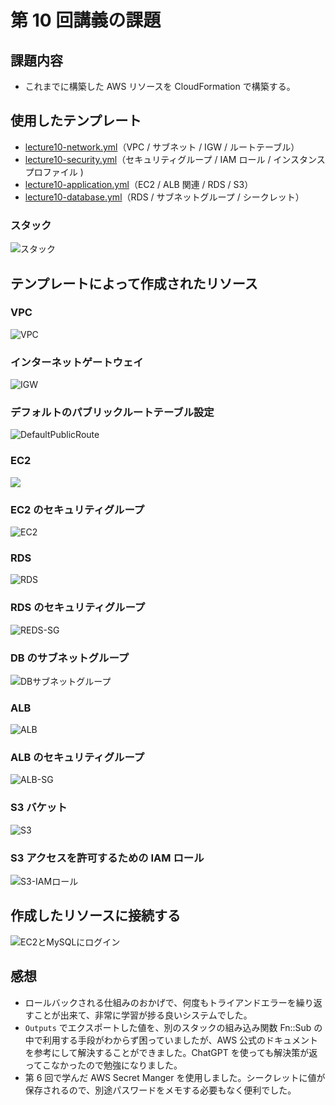 # 第 10 回講義の課題

## 課題内容

- これまでに構築した AWS リソースを CloudFormation で構築する。

## 使用したテンプレート

- [lecture10-network.yml](templates/lecture10-network.yml)（VPC / サブネット / IGW / ルートテーブル）
- [lecture10-security.yml](templates/lecture10-security.yml)（セキュリティグループ / IAM ロール / インスタンスプロファイル )
- [lecture10-application.yml](templates/lecture10-application.yml)（EC2 / ALB 関連 / RDS / S3）
- [lecture10-database.yml](templates/lecture10-database.yml)（RDS / サブネットグループ / シークレット）

### スタック

![スタック](images/Cfn-Stack.png)

## テンプレートによって作成されたリソース

### VPC

![VPC](images/VPC.png)

### インターネットゲートウェイ

![IGW](images/IGW.png)

### デフォルトのパブリックルートテーブル設定

![DefaultPublicRoute](images/PublicRouteTable.png)

### EC2

![](images/EC2.png)

### EC2 のセキュリティグループ

![EC2](images/EC2-SG.png)

### RDS

![RDS](images/RDS.png)

### RDS のセキュリティグループ

![REDS-SG](images/RDS-SG-Inbound.png)

### DB のサブネットグループ

![DBサブネットグループ](images/DB-Subnet-Group.png)

### ALB

![ALB](images/ALB.png)

### ALB のセキュリティグループ

![ALB-SG](images/ALB-SG.png)

### S3 バケット

![S3](images/S3.png)

### S3 アクセスを許可するための IAM ロール

![S3-IAMロール](images/IAM-Role.png)

## 作成したリソースに接続する

![EC2とMySQLにログイン](images/mysql-login.png)

## 感想

- ロールバックされる仕組みのおかげで、何度もトライアンドエラーを繰り返すことが出来て、非常に学習が捗る良いシステムでした。
- `Outputs` でエクスポートした値を、別のスタックの組み込み関数 Fn::Sub の中で利用する手段がわからず困っていましたが、AWS 公式のドキュメントを参考にして解決することができました。ChatGPT を使っても解決策が返ってこなかったので勉強になりました。
- 第 6 回で学んだ AWS Secret Manger を使用しました。シークレットに値が保存されるので、別途パスワードをメモする必要もなく便利でした。
